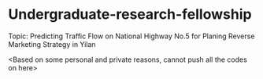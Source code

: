 # Undergraduate-research-fellowship 
Topic: Predicting Traffic Flow on National Highway No.5 for Planing Reverse Marketing Strategy in Yilan 

<Based on some personal and private reasons, cannot push all the codes on here>
